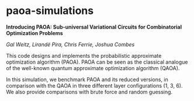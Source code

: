 # paoa-simulations

**Introducing PAOA: Sub-universal Variational Circuits for Combinatorial Optimization Problems**

*Gal Weitz, Lirandë Pira, Chris Ferrie, Joshua Combes*

This code designs and implements the probabilistic approximate optimization algorithm (PAOA). PAOA can be seen as the classical analogue of the well-known quantum approximate optimization algorithm (QAOA).

In this simulation, we benchmark PAOA and its reduced versions, in comparison with the QAOA in three different layer configurations (1, 3, 6). We also provide comparisons with brute force and random guessing.
